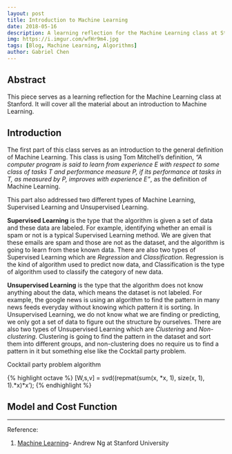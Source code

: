 ```yaml
---
layout: post
title: Introduction to Machine Learning
date: 2018-05-16
description: A learning reflection for the Machine Learning class at Stanford.
img: https://i.imgur.com/wfHr9m4.jpg
tags: [Blog, Machine Learning, Algorithms]
author: Gabriel Chen
---
```

## Abstract

This piece serves as a learning reflection for the Machine Learning class at Stanford. It will cover all the material about an introduction to Machine Learning.

## Introduction

The first part of this class serves as an introduction to the general definition of Machine Learning. This class is using Tom Mitchell’s definition, *“A computer program is said to learn from experience E with respect to some class of tasks T and performance measure P, if its performance at tasks in T, as measured by P, improves with experience E”*, as the definition of Machine Learning.

This part also addressed two different types of Machine Learning, Supervised Learning and Unsupervised Learning.

**Supervised Learning** is the type that the algorithm is given a set of data and these data are labeled. For example, identifying whether an email is spam or not is a typical Supervised Learning method. We are given that these emails are spam and those are not as the dataset, and the algorithm is going to learn from these known data. There are also two types of Supervised Learning which are *Regression* and *Classification*. Regression is the kind of algorithm used to predict now data, and Classification is the type of algorithm used to classify the category of new data.

**Unsupervised Learning** is the type that the algorithm does not know anything about the data, which means the dataset is not labeled. For example, the google news is using an algorithm to find the pattern in many news feeds everyday without knowing which pattern it is sorting. In Unsupervised Learning, we do not know what we are finding or predicting, we only got a set of data to figure out the structure by ourselves. There are also two types of Unsupervised Learning which are *Clustering* and *Non-clustering*. Clustering is going to find the pattern in the dataset and sort them into different groups, and non-clustering does no require us to find a pattern in it but something else like the Cocktail party problem.

Cocktail party problem algorithm

{% highlight octave %}
[W,s,v] = svd((repmat(sum(x, *x, 1), size(x, 1), 1).*x)*x’);
{% endhighlight %}

## Model and Cost Function


---

Reference:

1. [Machine Learning](https://www.coursera.org/learn/machine-learning)-  Andrew Ng at Stanford University
